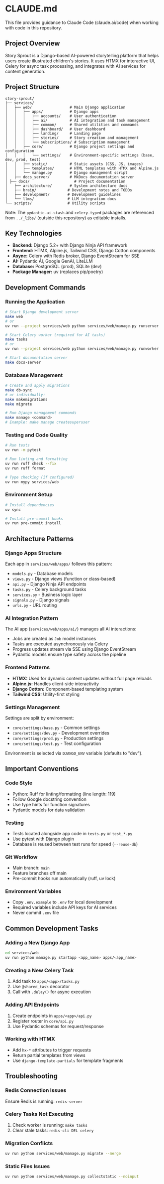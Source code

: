 # CLAUDE.md

This file provides guidance to Claude Code (claude.ai/code) when working with code in this repository.

## Project Overview

Story Sprout is a Django-based AI-powered storytelling platform that helps users create illustrated children's stories. It uses HTMX for interactive UI, Celery for async task processing, and integrates with AI services for content generation.

## Project Structure

```
story-sprout/
├── services/
│   ├── web/                 # Main Django application
│   │   ├── apps/            # Django apps
│   │   │   ├── accounts/    # User authentication
│   │   │   ├── ai/          # AI integration and task management
│   │   │   ├── common/      # Shared utilities and commands
│   │   │   ├── dashboard/   # User dashboard
│   │   │   ├── landing/     # Landing page
│   │   │   ├── stories/     # Story creation and management
│   │   │   └── subscriptions/ # Subscription management
│   │   ├── core/            # Django project settings and configuration
│   │   │   └── settings/    # Environment-specific settings (base, dev, prod, test)
│   │   ├── static/          # Static assets (CSS, JS, images)
│   │   ├── templates/       # HTML templates with HTMX and Alpine.js
│   │   └── manage.py        # Django management script
│   ├── docs_server/         # MkDocs documentation server
│ ├── docs/                    # Project documentation
│   ├── architecture/        # System architecture docs
│   ├── brain/              # Development notes and TODOs
│   ├── development/        # Development guidelines
│   └── llms/               # LLM integration docs
└── scripts/                # Utility scripts
```

Note: The `pydantic-ai-stash` and `celery-typed` packages are referenced from `../_libs/` (outside this repository) as editable installs.

## Key Technologies

- **Backend:** Django 5.2+ with Django Ninja API framework
- **Frontend:** HTMX, Alpine.js, Tailwind CSS, Django Cotton components
- **Async:** Celery with Redis broker, Django EventStream for SSE
- **AI:** Pydantic AI, Google GenAI, LiteLLM
- **Database:** PostgreSQL (prod), SQLite (dev)
- **Package Manager:** uv (replaces pip/poetry)

## Development Commands

### Running the Application

```bash
# Start Django development server
make web
# or
uv run --project services/web python services/web/manage.py runserver

# Start Celery worker (required for AI tasks)
make tasks
# or
uv run --project services/web python services/web/manage.py runworker

# Start documentation server
make docs-server

```

### Database Management

```bash
# Create and apply migrations
make db-sync
# or individually:
make makemigrations
make migrate

# Run Django management commands
make manage <command>
# Example: make manage createsuperuser
```

### Testing and Code Quality

```bash
# Run tests
uv run -m pytest

# Run linting and formatting
uv run ruff check --fix
uv run ruff format

# Type checking (if configured)
uv run mypy services/web
```

### Environment Setup

```bash
# Install dependencies
uv sync

# Install pre-commit hooks
uv run pre-commit install
```

## Architecture Patterns

### Django Apps Structure

Each app in `services/web/apps/` follows this pattern:
- `models.py` - Database models
- `views.py` - Django views (function or class-based)
- `api.py` - Django Ninja API endpoints
- `tasks.py` - Celery background tasks
- `services.py` - Business logic layer
- `signals.py` - Django signals
- `urls.py` - URL routing

### AI Integration Pattern

The AI app (`services/web/apps/ai/`) manages all AI interactions:
- Jobs are created as `Job` model instances
- Tasks are executed asynchronously via Celery
- Progress updates stream via SSE using Django EventStream
- Pydantic models ensure type safety across the pipeline

### Frontend Patterns

- **HTMX:** Used for dynamic content updates without full page reloads
- **Alpine.js:** Handles client-side interactivity
- **Django Cotton:** Component-based templating system
- **Tailwind CSS:** Utility-first styling

### Settings Management

Settings are split by environment:
- `core/settings/base.py` - Common settings
- `core/settings/dev.py` - Development overrides
- `core/settings/prod.py` - Production settings
- `core/settings/test.py` - Test configuration

Environment is selected via `DJANGO_ENV` variable (defaults to "dev").

## Important Conventions

### Code Style
- Python: Ruff for linting/formatting (line length: 119)
- Follow Google docstring convention
- Use type hints for function signatures
- Pydantic models for data validation

### Testing
- Tests located alongside app code in `tests.py` or `test_*.py`
- Use pytest with Django plugin
- Database is reused between test runs for speed (`--reuse-db`)

### Git Workflow
- Main branch: `main`
- Feature branches off main
- Pre-commit hooks run automatically (ruff, uv lock)

### Environment Variables
- Copy `.env.example` to `.env` for local development
- Required variables include API keys for AI services
- Never commit `.env` file

## Common Development Tasks

### Adding a New Django App
```bash
cd services/web
uv run python manage.py startapp <app_name> apps/<app_name>
```

### Creating a New Celery Task
1. Add task to `apps/<app>/tasks.py`
2. Use `@shared_task` decorator
3. Call with `.delay()` for async execution

### Adding API Endpoints
1. Create endpoints in `apps/<app>/api.py`
2. Register router in `core/api.py`
3. Use Pydantic schemas for request/response

### Working with HTMX
- Add `hx-*` attributes to trigger requests
- Return partial templates from views
- Use `django-template-partials` for template fragments

## Troubleshooting

### Redis Connection Issues
Ensure Redis is running: `redis-server`

### Celery Tasks Not Executing
1. Check worker is running: `make tasks`
2. Clear stale tasks: `redis-cli DEL celery`

### Migration Conflicts
```bash
uv run python services/web/manage.py migrate --merge
```

### Static Files Issues
```bash
uv run python services/web/manage.py collectstatic --noinput
```